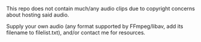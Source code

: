 This repo does not contain much/any audio clips due to copyright concerns about hosting said audio.

Supply your own audio (any format supported by FFmpeg/libav, add its filename to filelist.txt),
and/or contact me for resources.
